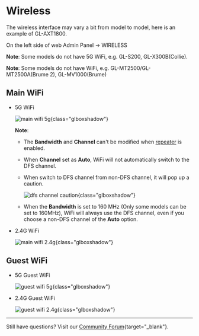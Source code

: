 # Wireless

The wireless interface may vary a bit from model to model, here is an example of GL-AXT1800.

On the left side of web Admin Panel -> WIRELESS

**Note**: Some models do not have 5G WiFi, e.g. GL-S200, GL-X300B(Collie).

**Note**: Some models do not have WiFi, e.g. GL-MT2500/GL-MT2500A(Brume 2), GL-MV1000(Brume)

## Main WiFi

* 5G WiFi

    ![main wifi 5g](https://static.gl-inet.com/docs/router/en/4/tutorials/wireless/main_wifi_5g.png){class="glboxshadow"}

    **Note**:

    * The **Bandwidth** and **Channel** can't be modified when [repeater](internet_repeater.md) is enabled.
    * When **Channel** set as **Auto**, WiFi will not automatically switch to the DFS channel.
    * When switch to DFS channel from non-DFS channel, it will pop up a caution.

        ![dfs channel caution](https://static.gl-inet.com/docs/router/en/4/tutorials/wireless/switch_to_dfs_caution.png){class="glboxshadow"}

    * When the **Bandwidth** is set to 160 MHz (Only some models can be set to 160MHz), WiFi will always use the DFS channel, even if you choose a non-DFS channel of the **Auto** option.

* 2.4G WiFi

    ![main wifi 2.4g](https://static.gl-inet.com/docs/router/en/4/tutorials/wireless/main_wifi_2.4g.png){class="glboxshadow"}

## Guest WiFi

* 5G Guest WiFi

    ![guest wifi 5g](https://static.gl-inet.com/docs/router/en/4/tutorials/wireless/guest_wifi_5g.png){class="glboxshadow"}

* 2.4G Guest WiFi

    ![guest wifi 2.4g](https://static.gl-inet.com/docs/router/en/4/tutorials/wireless/guest_wifi_2.4g.png){class="glboxshadow"}

---

Still have questions? Visit our [Community Forum](https://forum.gl-inet.com){target="_blank"}.
